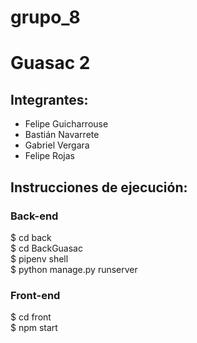 # grupo_8

# Guasac 2

## Integrantes:
-   Felipe Guicharrouse
-   Bastián Navarrete
-   Gabriel Vergara
-   Felipe Rojas

## Instrucciones de ejecución:

### Back-end
$ cd back\
$ cd BackGuasac\
$ pipenv shell\
$ python manage.py runserver

### Front-end
$ cd front\
$ npm start
